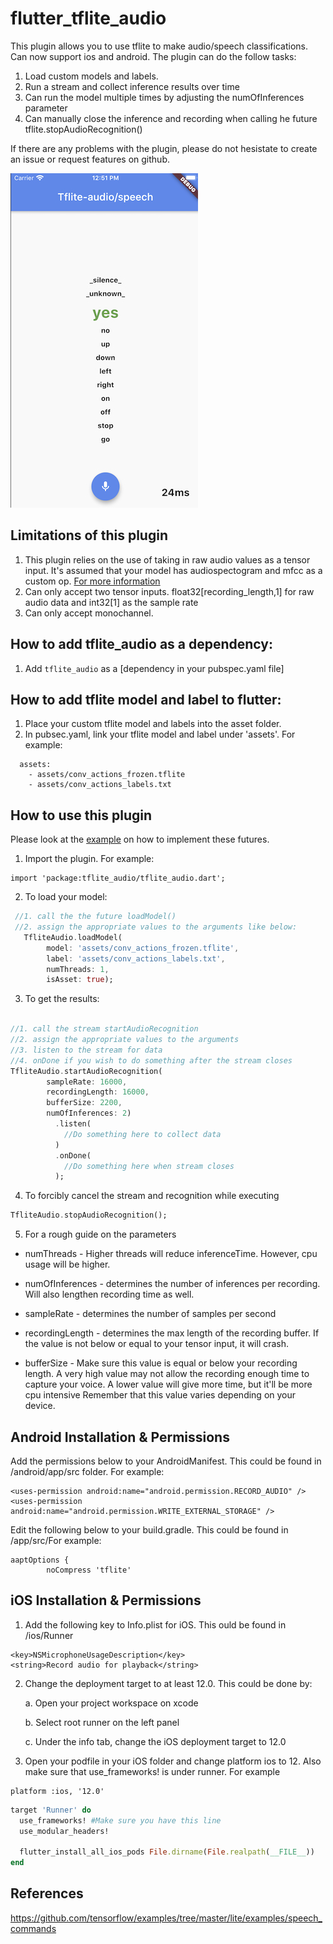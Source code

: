 # flutter_tflite_audio

This plugin allows you to use tflite to make audio/speech classifications. Can now support ios and android. The plugin can do the follow tasks:

1. Load custom models and labels.
2. Run a stream and collect inference results over time
3. Can run the model multiple times by adjusting the numOfInferences parameter
4. Can manually close the inference and recording when calling he future tflite.stopAudioRecognition()

If there are any problems with the plugin, please do not hesistate to create an issue or request features on github.

![](audio_recognition_example.jpg)


## Limitations of this plugin 

1. This plugin relies on the use of taking in raw audio values as a tensor input. It's assumed that your model has audiospectogram and mfcc as a custom op. [For more information](https://www.tensorflow.org/api_docs/python/tf/raw_ops/Mfcc?hl=ja)
2. Can only accept two tensor inputs. float32[recording_length,1] for raw audio data and int32[1] as the sample rate
3. Can only accept monochannel. 

## How to add tflite_audio as a dependency:
1. Add `tflite_audio` as a [dependency in your pubspec.yaml file]


## How to add tflite model and label to flutter:
1. Place your custom tflite model and labels into the asset folder. 
2. In pubsec.yaml, link your tflite model and label under 'assets'. For example:

```
  assets:
    - assets/conv_actions_frozen.tflite
    - assets/conv_actions_labels.txt

```

## How to use this plugin
Please look at the [example](https://github.com/Caldarie/flutter_tflite_audio/tree/master/example) on how to implement these futures.


1. Import the plugin. For example:

```
import 'package:tflite_audio/tflite_audio.dart';
```


2. To load your model:


```dart
 //1. call the the future loadModel()
 //2. assign the appropriate values to the arguments like below:
   TfliteAudio.loadModel(
        model: 'assets/conv_actions_frozen.tflite',
        label: 'assets/conv_actions_labels.txt',
        numThreads: 1,
        isAsset: true);
```


3. To get the results: 

```dart

//1. call the stream startAudioRecognition
//2. assign the appropriate values to the arguments
//3. listen to the stream for data
//4. onDone if you wish to do something after the stream closes
TfliteAudio.startAudioRecognition(
        sampleRate: 16000, 
        recordingLength: 16000, 
        bufferSize: 2200,
        numOfInferences: 2)
          .listen(
            //Do something here to collect data
          )
          .onDone(
            //Do something here when stream closes
          );

```

4. To forcibly cancel the stream and recognition while executing

```dart
TfliteAudio.stopAudioRecognition();
```

5. For a rough guide on the parameters
  
  * numThreads -  Higher threads will reduce inferenceTime. However, cpu usage will be higher.
  
  * numOfInferences - determines the number of inferences per recording. Will also lengthen recording time as well.

  * sampleRate - determines the number of samples per second

  * recordingLength - determines the max length of the recording buffer. If the value is not below or equal to your tensor input, it will crash.

  * bufferSize - Make sure this value is equal or below your recording length. A very high value may not allow the recording enough time to capture your voice. A lower value will give more time, but it'll be more cpu intensive Remember that this value varies depending on your device.
    


## Android Installation & Permissions
Add the permissions below to your AndroidManifest. This could be found in  <YourApp>/android/app/src folder. For example:

```
<uses-permission android:name="android.permission.RECORD_AUDIO" />
<uses-permission android:name="android.permission.WRITE_EXTERNAL_STORAGE" />
```

Edit the following below to your build.gradle. This could be found in <YourApp>/app/src/For example:

```
aaptOptions {
        noCompress 'tflite'
```

## iOS Installation & Permissions
1. Add the following key to Info.plist for iOS. This ould be found in <YourApp>/ios/Runner
```
<key>NSMicrophoneUsageDescription</key>
<string>Record audio for playback</string>
```

2. Change the deployment target to at least 12.0. This could be done by:

    a. Open your project workspace on xcode
  
    b. Select root runner on the left panel
  
    c. Under the info tab, change the iOS deployment target to 12.0
    

3. Open your podfile in your iOS folder and change platform ios to 12. Also make sure that use_frameworks! is under runner. For example

```
platform :ios, '12.0'
```

```ruby
target 'Runner' do
  use_frameworks! #Make sure you have this line
  use_modular_headers!

  flutter_install_all_ios_pods File.dirname(File.realpath(__FILE__))
end
```

## References

https://github.com/tensorflow/examples/tree/master/lite/examples/speech_commands
